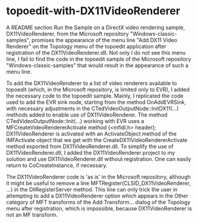 # topoedit-with-DX11VideoRenderer
A README section Run the Sample on a DirectX video rendering sample, DX11VideoRenderer, 
from the Microsoft repository "Windows-classic-samples", promises the appearance of 
the menu line "Add DX11 Video Renderer" on the Topology menu of the topoedit application 
after registration of the DX11VideoRenderer.dll. Not only I do not see this menu line, I 
fail to find the code in the topoedit sample of the Microsoft repository 
"Windows-classic-samples" that would result in the appearance of such a menu line.

To add the DX11VideoRenderer to a list of video renderers available to topoedit (which, 
in the Microsoft repository, is limited only to EVR), I added the necessary code to the 
topoedit sample. Mainly, I replicated the code used to add the EVR sink node, starting 
from the method OnAddEVRSink, with 
necessary adjustments in the CTedVideoOutputNode::InitDX11(...) methods added to enable 
use of DX11VideoRenderer. The method CTedVideoOutputNode::Init(...) working 
with EVR uses a MFCreateVideoRendererActivate method (<mfidl.h> header); 
DX11VideoRenderer is activated with an ActivateObject method of the IMFActivate object 
that we get with the CreateDX11VideoRendererActivate method exported from 
DX11VideoRenderer.dll. To simplify the use of DX11VideoRenderer.dll, I added the 
DX11VideoRenderer project to my solution and use DX11VideoRenderer.dll without 
registration. One can easily return to CoCreateInstance, if necessary.

The DX11VideoRenderer code is 'as is' in the Microsoft repository, although it might 
be useful to remove a line MFTRegister(CLSID_DX11VideoRenderer, ...) in the 
DllRegisterServer method. This line can only trick the user in attempting to add 
a DX11VideoRenderer option which appears in the Other category of MFT transforms of the 
Add Transform... dialog of the Topology menu after registration, which is 
impossible, because DX11VideoRenderer is not an MF transform.
